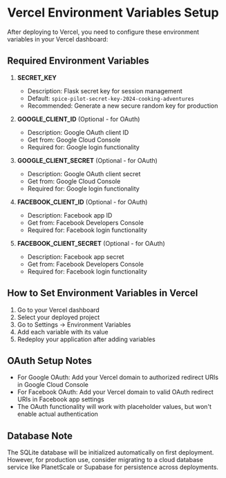 # Vercel Environment Variables Setup

After deploying to Vercel, you need to configure these environment variables in your Vercel dashboard:

## Required Environment Variables

1. **SECRET_KEY**
   - Description: Flask secret key for session management
   - Default: `spice-pilot-secret-key-2024-cooking-adventures`
   - Recommended: Generate a new secure random key for production

2. **GOOGLE_CLIENT_ID** (Optional - for OAuth)
   - Description: Google OAuth client ID
   - Get from: Google Cloud Console
   - Required for: Google login functionality

3. **GOOGLE_CLIENT_SECRET** (Optional - for OAuth)
   - Description: Google OAuth client secret
   - Get from: Google Cloud Console
   - Required for: Google login functionality

4. **FACEBOOK_CLIENT_ID** (Optional - for OAuth)
   - Description: Facebook app ID
   - Get from: Facebook Developers Console
   - Required for: Facebook login functionality

5. **FACEBOOK_CLIENT_SECRET** (Optional - for OAuth)
   - Description: Facebook app secret
   - Get from: Facebook Developers Console
   - Required for: Facebook login functionality

## How to Set Environment Variables in Vercel

1. Go to your Vercel dashboard
2. Select your deployed project
3. Go to Settings → Environment Variables
4. Add each variable with its value
5. Redeploy your application after adding variables

## OAuth Setup Notes

- For Google OAuth: Add your Vercel domain to authorized redirect URIs in Google Cloud Console
- For Facebook OAuth: Add your Vercel domain to valid OAuth redirect URIs in Facebook app settings
- The OAuth functionality will work with placeholder values, but won't enable actual authentication

## Database Note

The SQLite database will be initialized automatically on first deployment. However, for production use, consider migrating to a cloud database service like PlanetScale or Supabase for persistence across deployments.
